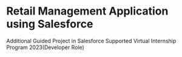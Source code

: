 # Retail Management Application using Salesforce
 Additional Guided Project in Salesforce Supported Virtual Internship Program 2023(Developer Role)
